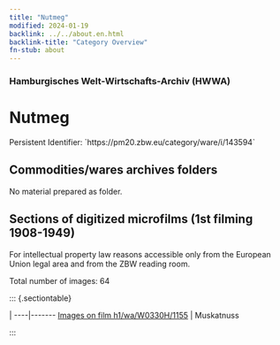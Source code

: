 ```yaml
---
title: "Nutmeg"
modified: 2024-01-19
backlink: ../../about.en.html
backlink-title: "Category Overview"
fn-stub: about
---
```


### Hamburgisches Welt-Wirtschafts-Archiv (HWWA)

# Nutmeg

<div class="hint">Persistent Identifier: `https://pm20.zbw.eu/category/ware/i/143594`</div>







## Commodities/wares archives folders





No material prepared as folder.



<a id="filmsections" />

## Sections of digitized microfilms (1st filming 1908-1949)

<p>For intellectual property law reasons accessible only from the European Union legal area and from the ZBW reading room.</p>



<p>Total number of images: 64</p>




::: {.sectiontable}

 | 
----|-------
<a class="btn" href="https://pm20.zbw.eu/film/h1/wa/W0330H/1155" rel="nofollow">Images on film h1/wa/W0330H/1155</a> | Muskatnuss


:::
















